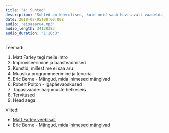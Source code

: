 ```yaml
---
title: "4: Suhted"
description: "Suhted on keerulised, kuid neid saab huvitavalt vaadelda, tuvastada mustreid, nimetada mänge ja olla teadlik teesulgudest."
date: 2018-08-05T00:00:00Z
audio: "eisaaaru4.mp3"
audio_length: 34128383
audio_duration: "1:10:3"
---
```

Teemad:

  1. Matt Farley tegi meile intro
  1. Improviseerimine ja baasteadmised
  1. Kunstid, millest me ei saa aru
  1. Muusika programmeerimine ja teooria
  1. Eric Berne - Mängud, mida inimesed mängivad
  1. Robert Polton - Igapäevaoskused
  1. Tagasivaade: harjumuste hetkeseis
  1. Tervitused
  1. Head aega

Viited:

  * [Matt Farley veebisait](http://moternmedia.com)
  * Eric Berne - [Mängud, mida inimesed mängivad](https://www.digar.ee/arhiiv/nlib-digar:242638)

